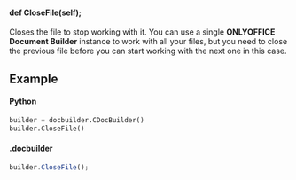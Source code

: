 #### def CloseFile(self);

Closes the file to stop working with it. You can use a single **ONLYOFFICE Document Builder** instance to work with all your files, but you need to close the previous file before you can start working with the next one in this case.

## Example

#### Python

``` python
builder = docbuilder.CDocBuilder()
builder.CloseFile()
```

#### .docbuilder

``` js
builder.CloseFile();
```

